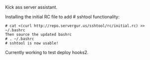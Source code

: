Kick ass server assistant.

Installing the initial RC file to add # sshtool functionality:

	# cat <(curl http://repo.servergur.us/sshtool/rc/initial.rc) >> ~/.bashrc
	Then source the updated bashrc
	# . ~/.bashrc
	# sshtool is now usable! 

Currently working to test deploy hooks2.
